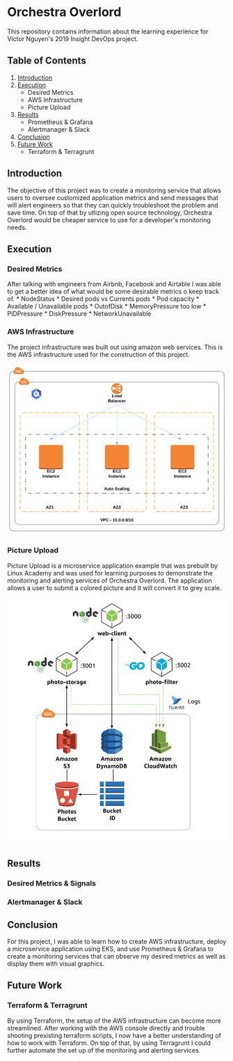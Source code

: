 # Orchestra Overlord

This repository contains information about the learning experience for Victor Nguyen's 2019 Insight DevOps project.

## Table of Contents

1. [Introduction](README.md#introduction)
2. [Execution](README.md#execution)
    * Desired Metrics
	* AWS Infrastructure
    * Picture Upload
3. [Results](README.md#results)
	* Prometheus & Grafana
    * Alertmanager & Slack
4. [Conclusion](README.md#conclusion)
5. [Future Work](README.md#future-work)
    * Terraform & Terragrunt
    

## Introduction

The objective of this project was to create a monitoring service that allows users to oversee customized application metrics and send messages that will alert engineers so that they can quickly troubleshoot the problem and save time. On top of that by utlizing open source technology, Orchestra Overlord would be cheaper service to use for a developer's monitoring needs.


## Execution

### Desired Metrics

After talking with engineers from Airbnb, Facebook and Airtable I was able to get a better idea of what would be some desirable metrics o keep track of.
    * NodeStatus
    * Desired pods vs Currents pods
    * Pod capacity
    * Available / Unavailable pods
    * OutofDisk
    * MemoryPressure too low
    * PIDPressure
    * DiskPressure
    * NetworkUnavailable




### AWS Infrastructure 

The project infrastructure was built out using amazon web services. 
This is the AWS infrastructure used for the construction of this project.

![Fig 1: AWS infrastructure](/images/aws_infra.png)


### Picture Upload

Picture Upload is a microservice application example that was prebuilt by Linux Academy and was used for learning purposes to demonstrate the monitoring and alerting services of Orchestra Overlord. The application allows a user to submit a colored picture and it will convert it to grey scale.

![Fig 2: Picture Upload](/images/picture_upload_infra.png)


## Results

### Desired Metrics & Signals

### Alertmanager & Slack


## Conclusion

For this project, I was able to learn how to create AWS infrastructure, deploy a microservice application using EKS, and use Prometheus & Grafana to create a monitoring services that can observe my desired metrics as well as display them with visual graphics. 


## Future Work

### Terraform & Terragrunt

By using Terraform, the setup of the AWS infrastructure can become more streamlined. After working with the AWS console directly and trouble shooting prexisting terraform scripts, I now have a better understanding of how to work with Terraform. On top of that, by using Terragrunt I could further automate the set up of the monitoring and alerting services.

